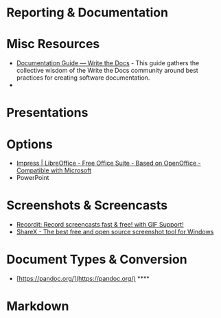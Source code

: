 # Reporting & Documentation

# Misc Resources

- [Documentation Guide — Write the Docs](https://www.writethedocs.org/guide/) - This guide gathers the collective wisdom of the Write the Docs community around best practices for creating software documentation.
- 

# Presentations

# Options

- [Impress | LibreOffice - Free Office Suite - Based on OpenOffice - Compatible with Microsoft](https://www.libreoffice.org/discover/impress/)
- PowerPoint

# Screenshots & Screencasts

- [Recordit: Record screencasts fast & free! with GIF Support!](https://recordit.co/)
- [ShareX - The best free and open source screenshot tool for Windows](https://getsharex.com/)

# Document Types & Conversion

- [https://pandoc.org/](https://pandoc.org/) ****

# Markdown